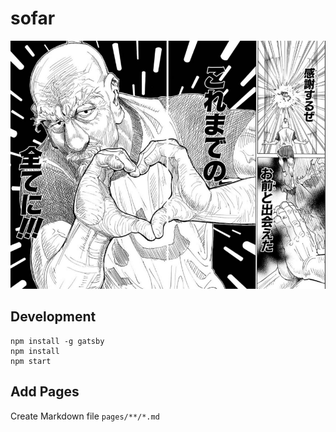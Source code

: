 # sofar

![NETERO](./netero.png)

## Development

```
npm install -g gatsby
npm install
npm start
```

## Add Pages

Create Markdown file `pages/**/*.md`
